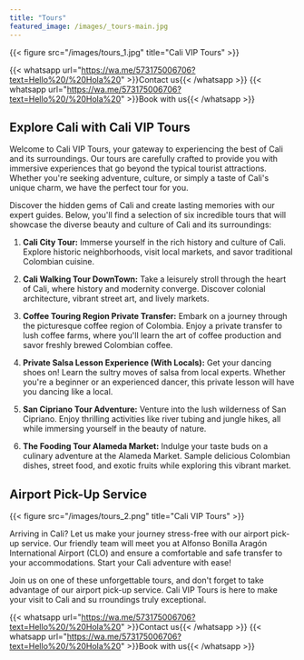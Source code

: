 ```yaml
---
title: "Tours"
featured_image: /images/_tours-main.jpg
---
```


{{< figure src="/images/tours_1.jpg" title="Cali VIP Tours" >}}

{{< whatsapp url="https://wa.me/573175006706?text=Hello%20/%20Hola%20" >}}Contact us{{< /whatsapp >}}
{{< whatsapp url="https://wa.me/573175006706?text=Hello%20/%20Hola%20" >}}Book with us{{< /whatsapp >}}

## Explore Cali with Cali VIP Tours

Welcome to Cali VIP Tours, your gateway to experiencing the best of Cali and its surroundings. Our tours are carefully crafted to provide you with immersive experiences that go beyond the typical tourist attractions. Whether you're seeking adventure, culture, or simply a taste of Cali's unique charm, we have the perfect tour for you.

Discover the hidden gems of Cali and create lasting memories with our expert guides. Below, you'll find a selection of six incredible tours that will showcase the diverse beauty and culture of Cali and its surroundings:

1. **Cali City Tour:** Immerse yourself in the rich history and culture of Cali. Explore historic neighborhoods, visit local markets, and savor traditional Colombian cuisine.

2. **Cali Walking Tour DownTown:** Take a leisurely stroll through the heart of Cali, where history and modernity converge. Discover colonial architecture, vibrant street art, and lively markets.

3. **Coffee Touring Region Private Transfer:** Embark on a journey through the picturesque coffee region of Colombia. Enjoy a private transfer to lush coffee farms, where you'll learn the art of coffee production and savor freshly brewed Colombian coffee.

4. **Private Salsa Lesson Experience (With Locals):** Get your dancing shoes on! Learn the sultry moves of salsa from local experts. Whether you're a beginner or an experienced dancer, this private lesson will have you dancing like a local.

5. **San Cipriano Tour Adventure:** Venture into the lush wilderness of San Cipriano. Enjoy thrilling activities like river tubing and jungle hikes, all while immersing yourself in the beauty of nature.

6. **The Fooding Tour Alameda Market:** Indulge your taste buds on a culinary adventure at the Alameda Market. Sample delicious Colombian dishes, street food, and exotic fruits while exploring this vibrant market.

## Airport Pick-Up Service

{{< figure src="/images/tours_2.png" title="Cali VIP Tours" >}}

Arriving in Cali? Let us make your journey stress-free with our airport pick-up service. Our friendly team will meet you at Alfonso Bonilla Aragón International Airport (CLO) and ensure a comfortable and safe transfer to your accommodations. Start your Cali adventure with ease!

Join us on one of these unforgettable tours, and don't forget to take advantage of our airport pick-up service. Cali VIP Tours is here to make your visit to Cali and su rroundings truly exceptional.

{{< whatsapp url="https://wa.me/573175006706?text=Hello%20/%20Hola%20" >}}Contact us{{< /whatsapp >}}
{{< whatsapp url="https://wa.me/573175006706?text=Hello%20/%20Hola%20" >}}Book with us{{< /whatsapp >}}
